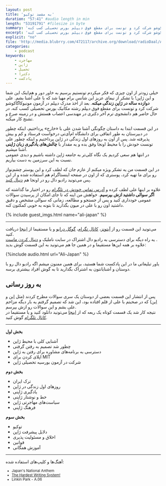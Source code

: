```yaml
---
layout: post
title: 'به مقصد توکیو'
duration: "57:41" #audio length in min
length: "53191791" #filesize in byte
summary: 'علی دوازده ساله در ژاپن زندگی میکنه. بعد از اخذ مدرک دیپلم در آزمون مونبوکاگاکوشو شرکت کرد و تونست برای مقطع فوق دیپلم بورس تحصیلی کسب کنه.'
excerpt: 'علی دوازده ساله در ژاپن زندگی میکنه. بعد از اخذ مدرک دیپلم در آزمون مونبوکاگاکوشو شرکت کرد و تونست برای مقطع فوق دیپلم بورس تحصیلی کسب کنه.'
explicit: "no"
file: 'http://media.blubrry.com/472117/archive.org/download/radioDaal/Ali-Japan.mp3'
categories:
    - podcast
keywords:
    - مهاجرت
    - ژاپن
    - تحصیل
    - دکترا
    - پادکست
---
```

خیلی زودتر از اون چیزی که فکر میکردم تونستیم برسیم به خاور دور و هم‌اینک این شما و این ژاپن! با تشکر از نیمای عزیز این شانس برام مهیا شد که با علی آشنا بشم. علی **دوازده ساله در ژاپن زندگی میکنه**. بعد از اخذ مدرک دیپلم در آزمون مونبوکاگاکوشو شرکت کرد و تونست برای مقطع فوق دیپلم رشته مکانیک بورس تحصیلی کسب کنه. در حال حاضر هم دانشجوی ترم آخر دکتری در مهندسی اعصاب هستش و در زمینه صرع و تشنج کار میکنه.


در این قسمت ابتدا به داستان چگونگی آشنا شدن علی با «خارج» پرداختیم، اینکه چطور در دبیرستان به طور اتفاقی برای دانشگاه ام‌آی‌تی درخواست فرستاد و کم و بیش پذیرفته شد. پس از اون به روزهای اول زندگی در ژاپن پرداختیم و اینکه چطور علی تونست خودش را با محیط اونجا وفق بده و یه مقدار با **چالش‌های یادگیری زبان ژاپنی** آشنا میشیم.  
در انتها هم سعی کردیم یک نگاه کلی‌تر به جامعه ژاپن داشته باشیم و دیدی عمومی نسبت به این سرزمین به دست بیاریم.

در این قسمت من یه تشکر ویژه میکنم از عازم جان که لطف کرد و این پوستر چشم‌نواز رو برای ما تهیه کرد، پوستری که از اون در صفحه اینستاگرام هم استفاده شده و از این پس می‌تونید رادیو دال رو در اونجا هم [دنبال کنید](https://instagram.com/radioDaal).

علاوه بر اینها علی لطف کرده و [آدرس تماس خودش در تلگرام](https://t.me/Ali_from_Japan) رو در اختیار ما گذاشته که **اگر سوالی داشتید ازش بپرسیم**. خواهش من اینه که تا جای امکان از پرسیدن سوالات عمومی خودداری کنید و پس از جستجو و مطالعه، زمانی که سوالی مشخص و دقیق داشتید اون رو با علی در میون بگذارید تا بتونه به خوبی کمکتون کنه.

{% include guest_imgs.html name="ali-japan" %}

<hr>

می‌تونید این قسمت رو از [آیتونز](http://apple.co/2go4xdT)، [کانال تگرام](https://t.me/radioDaal)، [گوگل درایو](http://bit.ly/daal-15) و یا مستقیما از [اینجا](http://media.blubrry.com/472117/archive.org/download/radioDaal/Ali-Japan.mp3) دریافت کنید.  
یه راه دیگه برای دسترسی به رادیو دال اشتراک در سایت ناملیک و [دنبال کردن ماست](http://namlik.me/channel/%D8%B1%D8%A7%D8%AF%DB%8C%D9%88%20%D8%AF%D8%A7%D9%84)
.  
علاوه بر همه این‌ها مستقیما و در همین جا هم می‌تونید به این قسمت گوش بدید:

{%include audio.html url="Ali-Japan" %}

یاور تبلیغاتی ما در این پادکست شما هستید، برای همین ممنون میشم اگه رادیو دال رو با دوستان و آشنایانتون به اشتراک بگذارید تا به گوش افراد بیشتری برسه.  


## به روز رسانی
پس از انتشار این قسمت بعضی از دوستان یک سری سوالات مطرح کردند (مثل [این](https://twitter.com/__shaghayegh/status/968262115684478976) و [این](https://twitter.com/yusef_s2008/status/968237911417094144)) که در صحبتم با علی از قلم افتاده بود، این شد که تصمیم گرفتم یه بار دیگه مزاحم علی بشم و این سوالات رو ازش بپرسم.  
نتیجه کار شد یک قسمت کوتاه یک ربعه که از [اینجا](http://bit.ly/2Fv9wc6) می‌تونید دانلود کنید و یا مستقیما در [کانال تلگرام](t.me/radioDaal/103) گوش کنید.


<hr>

**بخش اول**
- آشنایی کلی با محیط ژاپن
- چطور شد تصمیم به رفتن گرفتی
- دسترسی به برنامه‌های مشاوره برای رفتن به ژاپن
- اپلای کردن برای MIT
- شرکت در آزمون بورسیه تحصیلی ژاپن

**بخش دوم**
- ترک ایران
- روزهای اول زندگی در ژاپن
- یادگیری ژاپنی
- خط و نوشتار ژاپنی
- سیاست‌های مهاجرتی ژاپن
- فرهنگ ژاپنی

**بخش سوم**
- توکیو
- دلایل پیشرفت ژاپن
- اخلاق و مسئولیت پذیری
- قوانین
- آموزش همگانی

<hr>

آهنگ‌ها و کلیپ‌های استفاده شده:
<div dir="ltr" style="font-size: smaller;">
<ul>
<li>Japan's National Anthem</li>
<li><a href="https://www.youtube.com/watch?v=bcdYKxHT8kY">The Hardest Writing System!</a></li>
<li>Linkin Park - A.06</li>
</ul>
</div>
